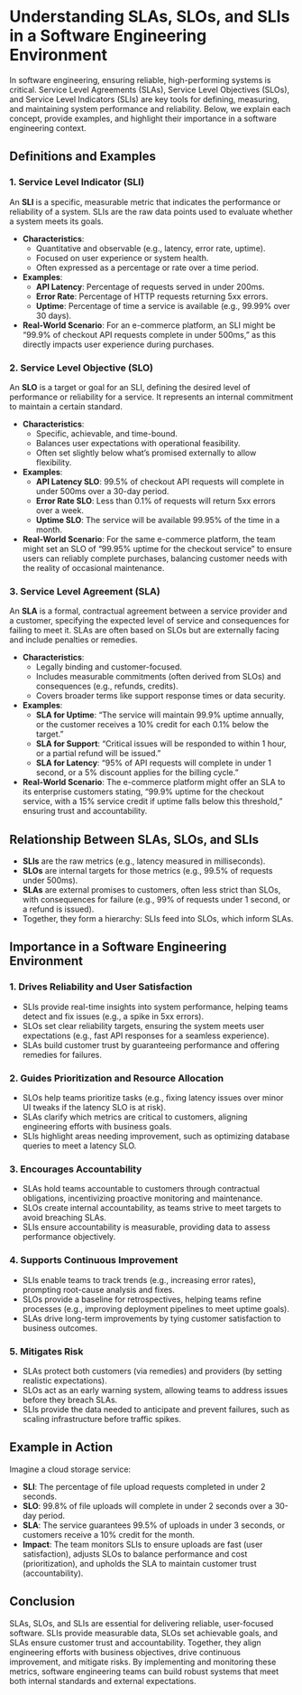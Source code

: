 # Understanding SLAs, SLOs, and SLIs in a Software Engineering Environment

In software engineering, ensuring reliable, high-performing systems is critical. Service Level Agreements (SLAs), Service Level Objectives (SLOs), and Service Level Indicators (SLIs) are key tools for defining, measuring, and maintaining system performance and reliability. Below, we explain each concept, provide examples, and highlight their importance in a software engineering context.

## Definitions and Examples

### 1\. Service Level Indicator (SLI)

An **SLI** is a specific, measurable metric that indicates the performance or reliability of a system. SLIs are the raw data points used to evaluate whether a system meets its goals.

* **Characteristics**:  
  * Quantitative and observable (e.g., latency, error rate, uptime).  
  * Focused on user experience or system health.  
  * Often expressed as a percentage or rate over a time period.  
* **Examples**:  
  * **API Latency**: Percentage of requests served in under 200ms.  
  * **Error Rate**: Percentage of HTTP requests returning 5xx errors.  
  * **Uptime**: Percentage of time a service is available (e.g., 99.99% over 30 days).  
* **Real-World Scenario**: For an e-commerce platform, an SLI might be “99.9% of checkout API requests complete in under 500ms,” as this directly impacts user experience during purchases.

### 2\. Service Level Objective (SLO)

An **SLO** is a target or goal for an SLI, defining the desired level of performance or reliability for a service. It represents an internal commitment to maintain a certain standard.

* **Characteristics**:  
  * Specific, achievable, and time-bound.  
  * Balances user expectations with operational feasibility.  
  * Often set slightly below what’s promised externally to allow flexibility.  
* **Examples**:  
  * **API Latency SLO**: 99.5% of checkout API requests will complete in under 500ms over a 30-day period.  
  * **Error Rate SLO**: Less than 0.1% of requests will return 5xx errors over a week.  
  * **Uptime SLO**: The service will be available 99.95% of the time in a month.  
* **Real-World Scenario**: For the same e-commerce platform, the team might set an SLO of “99.95% uptime for the checkout service” to ensure users can reliably complete purchases, balancing customer needs with the reality of occasional maintenance.

### 3\. Service Level Agreement (SLA)

An **SLA** is a formal, contractual agreement between a service provider and a customer, specifying the expected level of service and consequences for failing to meet it. SLAs are often based on SLOs but are externally facing and include penalties or remedies.

* **Characteristics**:  
  * Legally binding and customer-focused.  
  * Includes measurable commitments (often derived from SLOs) and consequences (e.g., refunds, credits).  
  * Covers broader terms like support response times or data security.  
* **Examples**:  
  * **SLA for Uptime**: “The service will maintain 99.9% uptime annually, or the customer receives a 10% credit for each 0.1% below the target.”  
  * **SLA for Support**: “Critical issues will be responded to within 1 hour, or a partial refund will be issued.”  
  * **SLA for Latency**: “95% of API requests will complete in under 1 second, or a 5% discount applies for the billing cycle.”  
* **Real-World Scenario**: The e-commerce platform might offer an SLA to its enterprise customers stating, “99.9% uptime for the checkout service, with a 15% service credit if uptime falls below this threshold,” ensuring trust and accountability.

## Relationship Between SLAs, SLOs, and SLIs

* **SLIs** are the raw metrics (e.g., latency measured in milliseconds).  
* **SLOs** are internal targets for those metrics (e.g., 99.5% of requests under 500ms).  
* **SLAs** are external promises to customers, often less strict than SLOs, with consequences for failure (e.g., 99% of requests under 1 second, or a refund is issued).  
* Together, they form a hierarchy: SLIs feed into SLOs, which inform SLAs.

## Importance in a Software Engineering Environment

### 1\. Drives Reliability and User Satisfaction

* SLIs provide real-time insights into system performance, helping teams detect and fix issues (e.g., a spike in 5xx errors).  
* SLOs set clear reliability targets, ensuring the system meets user expectations (e.g., fast API responses for a seamless experience).  
* SLAs build customer trust by guaranteeing performance and offering remedies for failures.

### 2\. Guides Prioritization and Resource Allocation

* SLOs help teams prioritize tasks (e.g., fixing latency issues over minor UI tweaks if the latency SLO is at risk).  
* SLAs clarify which metrics are critical to customers, aligning engineering efforts with business goals.  
* SLIs highlight areas needing improvement, such as optimizing database queries to meet a latency SLO.

### 3\. Encourages Accountability

* SLAs hold teams accountable to customers through contractual obligations, incentivizing proactive monitoring and maintenance.  
* SLOs create internal accountability, as teams strive to meet targets to avoid breaching SLAs.  
* SLIs ensure accountability is measurable, providing data to assess performance objectively.

### 4\. Supports Continuous Improvement

* SLIs enable teams to track trends (e.g., increasing error rates), prompting root-cause analysis and fixes.  
* SLOs provide a baseline for retrospectives, helping teams refine processes (e.g., improving deployment pipelines to meet uptime goals).  
* SLAs drive long-term improvements by tying customer satisfaction to business outcomes.

### 5\. Mitigates Risk

* SLAs protect both customers (via remedies) and providers (by setting realistic expectations).  
* SLOs act as an early warning system, allowing teams to address issues before they breach SLAs.  
* SLIs provide the data needed to anticipate and prevent failures, such as scaling infrastructure before traffic spikes.

## Example in Action

Imagine a cloud storage service:

* **SLI**: The percentage of file upload requests completed in under 2 seconds.  
* **SLO**: 99.8% of file uploads will complete in under 2 seconds over a 30-day period.  
* **SLA**: The service guarantees 99.5% of uploads in under 3 seconds, or customers receive a 10% credit for the month.  
* **Impact**: The team monitors SLIs to ensure uploads are fast (user satisfaction), adjusts SLOs to balance performance and cost (prioritization), and upholds the SLA to maintain customer trust (accountability).

## Conclusion

SLAs, SLOs, and SLIs are essential for delivering reliable, user-focused software. SLIs provide measurable data, SLOs set achievable goals, and SLAs ensure customer trust and accountability. Together, they align engineering efforts with business objectives, drive continuous improvement, and mitigate risks. By implementing and monitoring these metrics, software engineering teams can build robust systems that meet both internal standards and external expectations.

